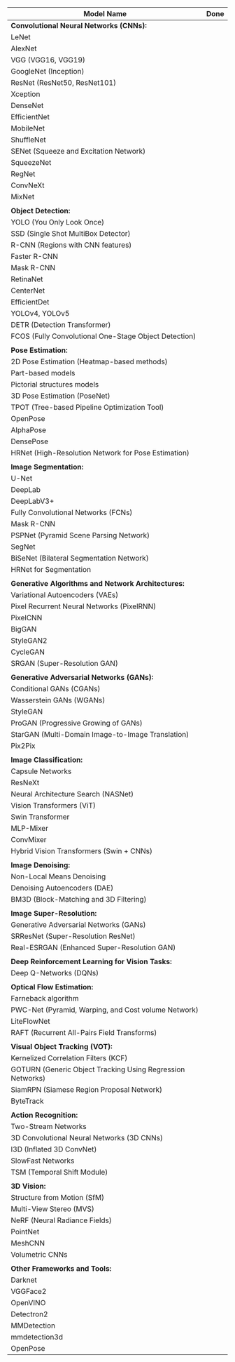 | Model Name                                          | Done  |
|----------------------------------------------------|-------|
| **Convolutional Neural Networks (CNNs):**          |       |
| LeNet                                               |       |
| AlexNet                                             |       |
| VGG (VGG16, VGG19)                                  |       |
| GoogleNet (Inception)                               |       |
| ResNet (ResNet50, ResNet101)                        |       |
| Xception                                            |       |
| DenseNet                                            |       |
| EfficientNet                                        |       |
| MobileNet                                           |       |
| ShuffleNet                                          |       |
| SENet (Squeeze and Excitation Network)              |       |
| SqueezeNet                                          |       |
| RegNet                                              |       |
| ConvNeXt                                            |       |
| MixNet                                              |       |
|                                                    |       |
| **Object Detection:**                               |       |
| YOLO (You Only Look Once)                           |       |
| SSD (Single Shot MultiBox Detector)                 |       |
| R-CNN (Regions with CNN features)                   |       |
| Faster R-CNN                                        |       |
| Mask R-CNN                                          |       |
| RetinaNet                                           |       |
| CenterNet                                           |       |
| EfficientDet                                        |       |
| YOLOv4, YOLOv5                                      |       |
| DETR (Detection Transformer)                        |       |
| FCOS (Fully Convolutional One-Stage Object Detection)|      |
|                                                    |       |
| **Pose Estimation:**                                |       |
| 2D Pose Estimation (Heatmap-based methods)          |       |
| Part-based models                                   |       |
| Pictorial structures models                         |       |
| 3D Pose Estimation (PoseNet)                        |       |
| TPOT (Tree-based Pipeline Optimization Tool)        |       |
| OpenPose                                            |       |
| AlphaPose                                           |       |
| DensePose                                           |       |
| HRNet (High-Resolution Network for Pose Estimation) |       |
|                                                    |       |
| **Image Segmentation:**                             |       |
| U-Net                                               |       |
| DeepLab                                             |       |
| DeepLabV3+                                          |       |
| Fully Convolutional Networks (FCNs)                 |       |
| Mask R-CNN                                          |       |
| PSPNet (Pyramid Scene Parsing Network)              |       |
| SegNet                                              |       |
| BiSeNet (Bilateral Segmentation Network)            |       |
| HRNet for Segmentation                              |       |
|                                                    |       |
| **Generative Algorithms and Network Architectures:**|       |
| Variational Autoencoders (VAEs)                     |       |
| Pixel Recurrent Neural Networks (PixelRNN)          |       |
| PixelCNN                                            |       |
| BigGAN                                              |       |
| StyleGAN2                                           |       |
| CycleGAN                                            |       |
| SRGAN (Super-Resolution GAN)                        |       |
|                                                    |       |
| **Generative Adversarial Networks (GANs):**         |       |
| Conditional GANs (CGANs)                            |       |
| Wasserstein GANs (WGANs)                            |       |
| StyleGAN                                            |       |
| ProGAN (Progressive Growing of GANs)                |       |
| StarGAN (Multi-Domain Image-to-Image Translation)   |       |
| Pix2Pix                                             |       |
|                                                    |       |
| **Image Classification:**                           |       |
| Capsule Networks                                    |       |
| ResNeXt                                             |       |
| Neural Architecture Search (NASNet)                 |       |
| Vision Transformers (ViT)                           |       |
| Swin Transformer                                    |       |
| MLP-Mixer                                           |       |
| ConvMixer                                           |       |
| Hybrid Vision Transformers (Swin + CNNs)            |       |
|                                                    |       |
| **Image Denoising:**                                |       |
| Non-Local Means Denoising                           |       |
| Denoising Autoencoders (DAE)                        |       |
| BM3D (Block-Matching and 3D Filtering)              |       |
|                                                    |       |
| **Image Super-Resolution:**                         |       |
| Generative Adversarial Networks (GANs)              |       |
| SRResNet (Super-Resolution ResNet)                  |       |
| Real-ESRGAN (Enhanced Super-Resolution GAN)         |       |
|                                                    |       |
| **Deep Reinforcement Learning for Vision Tasks:**   |       |
| Deep Q-Networks (DQNs)                              |       |
|                                                    |       |
| **Optical Flow Estimation:**                        |       |
| Farneback algorithm                                 |       |
| PWC-Net (Pyramid, Warping, and Cost volume Network) |       |
| LiteFlowNet                                         |       |
| RAFT (Recurrent All-Pairs Field Transforms)         |       |
|                                                    |       |
| **Visual Object Tracking (VOT):**                   |       |
| Kernelized Correlation Filters (KCF)                |       |
| GOTURN (Generic Object Tracking Using Regression Networks)| |   |
| SiamRPN (Siamese Region Proposal Network)           |       |
| ByteTrack                                           |       |
|                                                    |       |
| **Action Recognition:**                             |       |
| Two-Stream Networks                                 |       |
| 3D Convolutional Neural Networks (3D CNNs)          |       |
| I3D (Inflated 3D ConvNet)                           |       |
| SlowFast Networks                                   |       |
| TSM (Temporal Shift Module)                         |       |
|                                                    |       |
| **3D Vision:**                                      |       |
| Structure from Motion (SfM)                         |       |
| Multi-View Stereo (MVS)                             |       |
| NeRF (Neural Radiance Fields)                       |       |
| PointNet                                            |       |
| MeshCNN                                             |       |
| Volumetric CNNs                                     |       |
|                                                    |       |
| **Other Frameworks and Tools:**                     |       |
| Darknet                                             |       |
| VGGFace2                                            |       |
| OpenVINO                                            |       |
| Detectron2                                          |       |
| MMDetection                                         |       |
| mmdetection3d                                       |       |
| OpenPose                                            |       |

